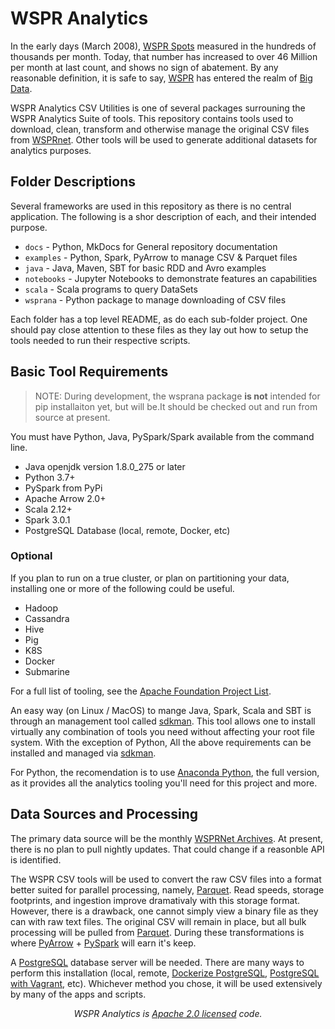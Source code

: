 # WSPR Analytics

In the early days (March 2008), [WSPR Spots][] measured in the hundreds of thousands per month. Today,
that number has increased to over 46 Million per month at last count, and shows no sign of abatement.
By any reasonable definition, it is safe to say, [WSPR][] has entered the realm of [Big Data][].

WSPR Analytics CSV Utilities is one of several packages surrouning the WSPR Analytics Suite of tools.
This repository contains tools used to download, clean, transform and otherwise manage the
original CSV files from [WSPRnet][]. Other tools will be used to generate additional datasets for
analytics purposes.

## Folder Descriptions

Several frameworks are used in this repository as there is no central application. The following
is a shor description of each, and their intended purpose.

* `docs` - Python, MkDocs for General repository documentation
* `examples` - Python, Spark, PyArrow to manage CSV & Parquet files
* `java` - Java, Maven, SBT for basic RDD and Avro examples
* `notebooks` - Jupyter Notebooks to demonstrate features an capabilities
* `scala` - Scala programs to query DataSets
* `wsprana` - Python package to manage downloading of CSV files

Each folder has a top level README, as do each sub-folder project. One should pay close
attention to these files as they lay out how to setup the tools needed to run their
respective scripts.

## Basic Tool Requirements

>NOTE: During development, the wsprana package **is not** intended for pip installaiton yet, but will be.It should be checked out and run from source at present.

You must have Python, Java, PySpark/Spark available from the command line.

- Java openjdk version 1.8.0_275 or later
- Python 3.7+
- PySpark from PyPi
- Apache Arrow 2.0+
- Scala 2.12+
- Spark 3.0.1
- PostgreSQL Database (local, remote, Docker, etc)

### Optional

If you plan to run on a true cluster, or plan on partitioning your data, installing one or more of the following could be useful.

- Hadoop
- Cassandra
- Hive
- Pig
- K8S
- Docker
- Submarine

For a full list of tooling, see the [Apache Foundation Project List][].


An easy way (on Linux / MacOS) to mange Java, Spark, Scala and SBT is
through an management tool called [sdkman][]. This tool allows
one to install virtually any combination of tools you need without
affecting your root file system. With the exception of Python,
All the above requirements can be installed and managed via [sdkman][].

For Python, the recomendation is to use [Anaconda Python][], the full version,
as it provides all the analytics tooling you'll need for this project and more.

## Data Sources and Processing

The primary data source will be the monthly [WSPRNet Archives][]. At present, there is no plan to pull
nightly updates. That could change if a reasonble API is identified.

The WSPR CSV tools will be used to convert the raw CSV files into a format better suited for parallel processing,
namely, [Parquet][]. Read speeds, storage footprints, and ingestion improve dramativaly with this storage format.
However, there is a drawback, one cannot simply view a binary file as they can with raw text files. The
original CSV will remain in place, but all bulk processing will be pulled from [Parquet][].
During these transformations is where [PyArrow][] + [PySpark][] will earn it's keep.

A [PostgreSQL][] database server will be needed. There are many ways to perform this installation (local, remote,
[Dockerize PostgreSQL][], [PostgreSQL with Vagrant][], etc). Whichever method you chose, it will be used extensively
by many of the apps and scripts.

<p align="center"><i>WSPR Analytics is <a href="https://github.com/KI7MT/wspr-analytics/blob/master/LICENSE.md">Apache 2.0 licensed</a> code.</i></p>

[WSPR Spots]: http://www.wsprnet.org/drupal/wsprnet/activity
[WSPRnet]: http://www.wsprnet.org
[WSPR]: https://www.physics.princeton.edu/pulsar/k1jt/wspr.html
[Big Data]: https://www.oracle.com/big-data/what-is-big-data.html
[Amazon AWS EBR]: https://aws.amazon.com/emr/?whats-new-cards.sort-by=item.additionalFields.postDateTime&whats-new-cards.sort-order=desc
[Microsoft Cloud Analytics]: https://azure.microsoft.com/en-us/solutions/big-data/#products
[Google Smart Analytics]: https://cloud.google.com/solutions/smart-analytics/
[Apache Spark]: https://spark.apache.org/PySpark
[PySpark]: https://databricks.com/glossary/pyspark
[Anaconda Python]: https://www.anaconda.com/
[Scala]: https://docs.scala-lang.org
[Open Source Tools]: https://apache.org/index.html#projects-list
[AWS]: https://aws.amazon.com/
[Azure]: https://azure.microsoft.com/en-us/
[GCP]: https://cloud.google.com/
[Apache Hadoop]: http://hadoop.apache.org/
[Jupyter Notebooks]: https://jupyter.org/
[IntelliJ IDEA]: https://www.jetbrains.com/idea/
[Dockerize PostgreSQL]: https://docs.docker.com/engine/examples/postgresql_service/
[PostgreSQL]: https://www.postgresql.org/
[PostgreSQL with Vagrant]: https://wiki.postgresql.org/wiki/PostgreSQL_For_Development_With_Vagrant
[Parquet]: https://parquet.apache.org/
[Flask-Pandas-App]: https://github.com/the-akira/Flask-Pandas-App
[Full Stack Flask]: https://www.fullstackpython.com
[WSPRNet Archives]: http://www.wsprnet.org/drupal/downloads
[Anaconda Python]: https://www.anaconda.com/
[sdkman]: https://sdkman.io/
[PyArrow]: https://towardsdatascience.com/distributed-processing-with-pyarrow-powered-new-pandas-udfs-in-pyspark-3-0-8f1fe4c15208
[Apache Foundation Project List]: https://apache.org/index.html#projects-list